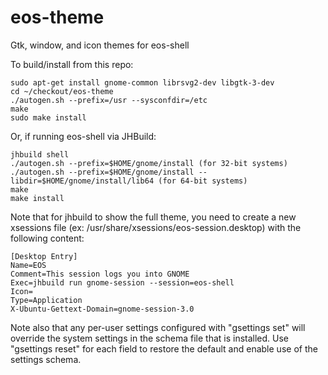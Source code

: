 # eos-theme
Gtk, window, and icon themes for eos-shell

To build/install from this repo:
```
sudo apt-get install gnome-common librsvg2-dev libgtk-3-dev
cd ~/checkout/eos-theme
./autogen.sh --prefix=/usr --sysconfdir=/etc
make
sudo make install
```

Or, if running eos-shell via JHBuild:
```
jhbuild shell
./autogen.sh --prefix=$HOME/gnome/install (for 32-bit systems)
./autogen.sh --prefix=$HOME/gnome/install --libdir=$HOME/gnome/install/lib64 (for 64-bit systems)
make
make install
```
Note that for jhbuild to show the full theme, you need to create a new
xsessions file (ex: /usr/share/xsessions/eos-session.desktop) with the
following
content:
```
[Desktop Entry]
Name=EOS
Comment=This session logs you into GNOME
Exec=jhbuild run gnome-session --session=eos-shell
Icon=
Type=Application
X-Ubuntu-Gettext-Domain=gnome-session-3.0
```

Note also that any per-user settings configured with "gsettings set"
will override the system settings in the schema file that is installed.
Use "gsettings reset" for each field to restore the default
and enable use of the settings schema.
